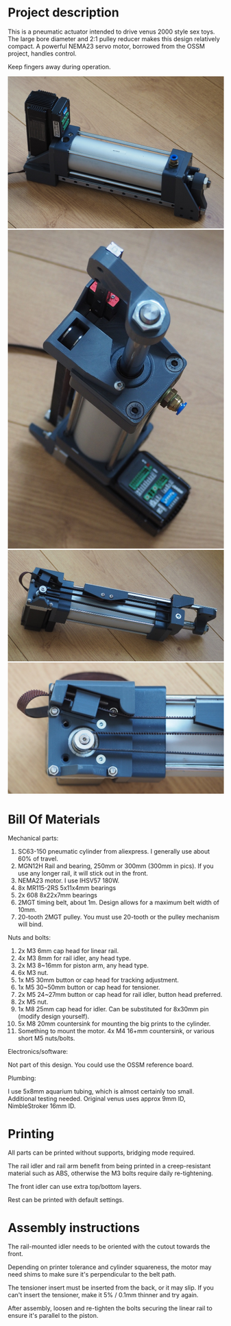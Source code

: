 
# Project description

This is a pneumatic actuator intended to drive venus 2000 style sex toys. 
The large bore diameter and 2:1 pulley reducer makes this design relatively compact. 
A powerful NEMA23 servo motor, borrowed from the OSSM project, handles control.

Keep fingers away during operation.


![](images\overview.jpg)
![](images\top.jpg)
![](images\belt-view.jpg)
![](images\belt-closeup.jpg)

# Bill Of Materials

Mechanical parts:

1. SC63-150 pneumatic cylinder from aliexpress. I generally use about 60% of travel.
2. MGN12H Rail and bearing, 250mm or 300mm (300mm in pics). If you use any longer rail, it will stick out in the front.
3. NEMA23 motor. I use IHSV57 180W.
4. 8x MR115-2RS 5x11x4mm bearings
5. 2x 608 8x22x7mm bearings
6. 2MGT timing belt, about 1m. Design allows for a maximum belt width of 10mm.
7. 20-tooth 2MGT pulley. You must use 20-tooth or the pulley mechanism will bind.

Nuts and bolts:

1. 2x M3 6mm cap head for linear rail.
2. 4x M3 8mm for rail idler, any head type. 
3. 2x M3 8~16mm for piston arm, any head type.
4. 6x M3 nut.
5. 1x M5 30mm button or cap head for tracking adjustment.
6. 1x M5 30~50mm button or cap head for tensioner.
7. 2x M5 24~27mm button or cap head for rail idler, button head preferred.
8. 2x M5 nut.
9. 1x M8 25mm cap head for idler. Can be substituted for 8x30mm pin (modify design yourself).
10. 5x M8 20mm countersink for mounting the big prints to the cylinder.
11. Something to mount the motor. 4x M4 16+mm countersink, or various short M5 nuts/bolts.

Electronics/software:

Not part of this design. You could use the OSSM reference board.

Plumbing:

I use 5x8mm aquarium tubing, which is almost certainly too small. Additional testing needed. 
Original venus uses approx 9mm ID, NimbleStroker 16mm ID. 


# Printing

All parts can be printed without supports, bridging mode required.

The rail idler and rail arm benefit from being printed in a creep-resistant material such as ABS, otherwise the M3 bolts require daily re-tightening.

The front idler can use extra top/bottom layers.

Rest can be printed with default settings.


# Assembly instructions

The rail-mounted idler needs to be oriented with the cutout towards the front.

Depending on printer tolerance and cylinder squareness, the motor may need shims to make sure it's perpendicular to the belt path.

The tensioner insert must be inserted from the back, or it may slip. If you can't insert the tensioner, make it 5% / 0.1mm thinner and try again.

After assembly, loosen and re-tighten the bolts securing the linear rail to ensure it's parallel to the piston.